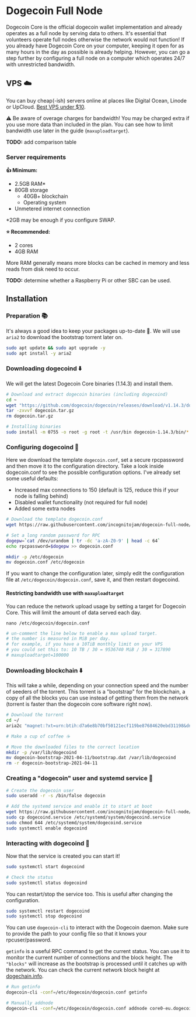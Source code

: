# Dogecoin Full Node

Dogecoin Core is the official dogecoin wallet implementation and already operates as a full node by serving data to others. It's essential that volunteers operate full nodes otherwise the network would not function! If you already have Dogecoin Core on your computer, keeping it open for as many hours in the day as possible is already helping. However, you can go a step further by configuring a full node on a computer which operates 24/7 with unrestricted bandwidth.

## VPS ☁️

You can buy cheap(-ish) servers online at places like Digital Ocean, Linode or UpCloud. [Best VPS under $10](https://www.vpsbenchmarks.com/best_vps/2020/under/10).

⚠️ Be aware of overage charges for bandwidth! You may be charged extra if you use more data than included in the plan. You can see how to limit bandwidth use later in the guide (`maxuploadtarget`).

**TODO:** add comparison table

### Server requirements
**👍 Minimum:**
- 2.5GB RAM*
- 80GB storage
    - 40GB+ blockchain
    - Operating system
- Unmetered internet connection

*2GB may be enough if you configure SWAP.

**⭐️ Recommended:**
- 2 cores
- 4GB RAM

More RAM generally means more blocks can be cached in memory and less reads from disk need to occur.

**TODO:** determine whether a Raspberry Pi or other SBC can be used.

## Installation

### Preparation 📚

It's always a good idea to keep your packages up-to-date 🙂. We will use `aria2` to download the bootstrap torrent later on.

```sh
sudo apt update && sudo apt upgrade -y
sudo apt install -y aria2
```

### Downloading dogecoind ⬇️

We will get the latest Dogecoin Core binaries (1.14.3) and install them.

```sh
# Download and extract dogecoin binaries (including dogecoind)
cd ~
wget "https://github.com/dogecoin/dogecoin/releases/download/v1.14.3/dogecoin-1.14.3-x86_64-linux-gnu.tar.gz" -O dogecoin.tar.gz
tar -zxvvf dogecoin.tar.gz
rm dogecoin.tar.gz

# Installing binaries
sudo install -m 0755 -o root -g root -t /usr/bin dogecoin-1.14.3/bin/*
```

### Configuring dogecoind 🔧

Here we download the template `dogecoin.conf`, set a secure rpcpassword and then move it to the configuration directory. Take a look inside dogecoin.conf to see the possible configuration options. I've already set some useful defaults:

- Increased max connections to 150 (default is 125, reduce this if your node is falling behind)
- Disabled wallet functionality (not required for full node)
- Added some extra nodes

```sh
# Download the template dogecoin.conf
wget https://raw.githubusercontent.com/incognitojam/dogecoin-full-node/main/dogecoin.conf

# Set a long random password for RPC
dogepw=`cat /dev/urandom | tr -dc 'a-zA-Z0-9' | head -c 64`
echo rpcpassword=$dogepw >> dogecoin.conf

mkdir -p /etc/dogecoin
mv dogecoin.conf /etc/dogecoin
```

If you want to change the configuration later, simply edit the configuration file at `/etc/dogecoin/dogecoin.conf`, save it, and then restart dogecoind.

#### Restricting bandwidth use with `maxuploadtarget`

You can reduce the network upload usage by setting a target for Dogecoin Core. This will limit the amount of data served each day.

```
nano /etc/dogecoin/dogecoin.conf
```

```conf
# un-comment the line below to enable a max upload target.
# the number is measured in MiB per day.
# for example, if you have a 10TiB monthly limit on your VPS
# you could set this to: 10 TB / 30 = 9536740 MiB / 30 = 317890
# maxuploadtarget=100000
```

### Downloading blockchain ⬇️

This will take a while, depending on your connection speed and the number of seeders of the torrent. This torrent is a "bootstrap" for the blockchain, a copy of all the blocks you can use instead of getting them from the network (torrent is faster than the dogecoin core software right now).

```sh
# Download the torrent
cd ~/
aria2c "magnet:?xt=urn:btih:d7a6e8b70bf50121ecf119be87684620ebd31198&dn=dogecoin-bootstrap-2021-04-11&tr=udp%3A%2F%2Ftracker.openbittorrent.com%3A80&tr=udp%3A%2F%2Ftracker.opentrackr.org%3A1337%2Fannounce&tr=udp%3A%2F%2Ftracker.coppersurfer.tk%3A6969%2Fannounce&tr=udp%3A%2F%2Ftracker.publicbt.com%3A80"

# Make a cup of coffee ☕

# Move the downloaded files to the correct location
mkdir -p /var/lib/dogecoind
mv dogecoin-bootstrap-2021-04-11/bootstrap.dat /var/lib/dogecoind
rm -r dogecoin-bootstrap-2021-04-11
```

### Creating a "dogecoin" user and systemd service 🔁

```sh
# Create the dogecoin user
sudo useradd -r -s /bin/false dogecoin

# Add the systemd service and enable it to start at boot
wget https://raw.githubusercontent.com/incognitojam/dogecoin-full-node/main/dogecoind.service
sudo cp dogecoind.service /etc/systemd/system/dogecoind.service
sudo chmod 644 /etc/systemd/system/dogecoind.service
sudo systemctl enable dogecoind
```

### Interacting with dogecoind 🔎

Now that the service is created you can start it!

```sh
sudo systemctl start dogecoind

# Check the status
sudo systemctl status dogecoind
```

You can restart/stop the service too. This is useful after changing the configuration.

```sh
sudo systemctl restart dogecoind
sudo systemctl stop dogecoind
```

You can use `dogecoin-cli` to interact with the Dogecoin daemon. Make sure to provide the path to your config file so that it knows your rpcuser/password.

`getinfo` is a useful RPC command to get the current status. You can use it to monitor the current number of connections and the block height. The `"blocks"` will increase as the bootstrap is processed until it catches up with the network. You can check the current network block height at [dogechain.info](https://dogechain.info/).

```sh
# Run getinfo
dogecoin-cli -conf=/etc/dogecoin/dogecoin.conf getinfo

# Manually addnode
dogecoin-cli -conf=/etc/dogecoin/dogecoin.conf addnode core0-eu.dogecoin.gg add
```
